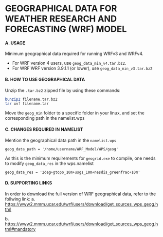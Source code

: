 # GEOGRAPHICAL DATA FOR WEATHER RESEARCH AND FORECASTING (WRF) MODEL 


#### A. USAGE
Minimum geographical data required for running WRFv3 and WRFv4.
* For WRF version 4 users, use `geog_data_min_v4.tar.bz2`.
* For WRF WRF version 3.9.1.1 (or lower), use `geog_data_min_v3.tar.bz2`

#### B. HOW TO USE GEOGRAPHICAL DATA
Unzip the `.tar.bz2` zipped file by using these commands:

```bash
bunzip2 filename.tar.bz2
tar xvf filename.tar
```
Move the `geog_min` folder to a specific folder in your linux, and set the corresponding path in the namelist.wps

#### C. CHANGES REQUIRED IN NAMELIST
Mention the geographical data path in the `namelist.wps`
```
geog_data_path = '/home/username/WRF_Model/WPS/geog'
```

As this is the minimum requirements for `geogrid.exe` to compile, one needs to modify `geog_data_res` in the wps.namelist
```
geog_data_res = '2deg+gtopo_10m+usgs_10m+nesdis_greenfrac+10m'

```
#### D. SUPPORTING LINKS
In order to download the full version of WRF geographical data, refer to the follwing link:
a. https://www2.mmm.ucar.edu/wrf/users/download/get_sources_wps_geog.html

b. https://www2.mmm.ucar.edu/wrf/users/download/get_sources_wps_geog.html#mandatory

